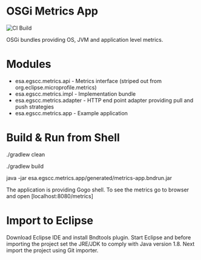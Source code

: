 # OSGi Metrics App

![CI Build](https://github.com/xelaTech/osgi-metrics/workflows/CI%20Build/badge.svg)

OSGi bundles providing OS, JVM and application level metrics.

# Modules

* esa.egscc.metrics.api - Metrics interface (striped out from org.eclipse.microprofile.metrics)
* esa.egscc.metrics.impl - Implementation bundle
* esa.egscc.metrics.adapter - HTTP end point adapter providing pull and push strategies
* esa.egscc.metrics.app - Example application

# Build & Run from Shell

./gradlew clean

./gradlew build

java -jar esa.egscc.metrics.app/generated/metrics-app.bndrun.jar

The application is providing Gogo shell. To see the metrics go to browser and open [localhost:8080/metrics]

# Import to Eclipse

Download Eclipse IDE and install Bndtools plugin. Start Eclipse and before importing the project set the JRE/JDK to comply with Java version 1.8. Next import the project using Git importer.
